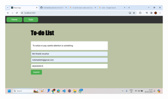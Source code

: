   <img src="https://github.com/mdshakibkoushar/to-do-List-React-Redux-Router-/blob/main/Screenshot%20(309).png">
